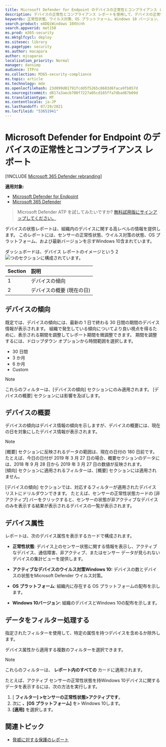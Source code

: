```yaml
---
title: Microsoft Defender for Endpoint のデバイスの正常性とコンプライアンス レポート
description: デバイスの正常性とコンプライアンス レポートを使用して、デバイスの正常性状態の検出、ウイルス対策の状態、OS プラットフォーム、Windows 10バージョンを追跡する
keywords: 正常性状態、ウイルス対策、OS プラットフォーム、Windows 10 バージョン、バージョン、正常性、コンプライアンス、状態
search.product: eADQiWindows 10XVcnh
search.appverid: met150
ms.prod: m365-security
ms.mktglfcycl: deploy
ms.sitesec: library
ms.pagetype: security
ms.author: macapara
author: mjcaparas
localization_priority: Normal
manager: dansimp
audience: ITPro
ms.collection: M365-security-compliance
ms.topic: article
ms.technology: mde
ms.openlocfilehash: 23d099d01791fcdd5f5265c8683d6faca9fb857d
ms.sourcegitcommit: d817a3aecb700f7227a05cd165ffa7dbad67b09d
ms.translationtype: MT
ms.contentlocale: ja-JP
ms.lasthandoff: 07/29/2021
ms.locfileid: "53651941"
---
```

# <a name="device-health-and-compliance-report-in-microsoft-defender-for-endpoint"></a>Microsoft Defender for Endpoint のデバイスの正常性とコンプライアンス レポート

[!INCLUDE [Microsoft 365 Defender rebranding](../../includes/microsoft-defender.md)]


**適用対象:**
- [Microsoft Defender for Endpoint](https://go.microsoft.com/fwlink/p/?linkid=2154037)
- [Microsoft 365 Defender](https://go.microsoft.com/fwlink/?linkid=2118804)


> Microsoft Defender ATP を試してみたいですか? [無料試用版にサインアップしてください。](https://signup.microsoft.com/create-account/signup?products=7f379fee-c4f9-4278-b0a1-e4c8c2fcdf7e&ru=https://aka.ms/MDEp2OpenTrial?ocid=docs-wdatp-exposedapis-abovefoldlink)

デバイスの状態レポートは、組織内のデバイスに関する高レベルの情報を提供します。 このレポートには、センサーの正常性状態、ウイルス対策の状態、OS プラットフォーム、および最新バージョンを示すWindows 10含まれています。

ダッシュボードは、デバイス レポートのイメージという 2 ![ つのセクションに構成されています。](images/device-reports.png)
 
Section | 説明
:---|:---
1 | デバイスの傾向
2 | デバイスの概要 (現在の日)
 
 
## <a name="device-trends"></a>デバイスの傾向 
既定では、デバイスの傾向には、最新の 1 日で終わる 30 日間の期間のデバイス情報が表示されます。 組織で発生している傾向についてより良い視点を得るために、表示される期間を調整してレポート期間を微調整できます。 期間を調整するには、ドロップダウン オプションから時間範囲を選択します。
 
- 30 日間
- 3 か月
- 6 か月
- Custom

>[!NOTE]
>これらのフィルターは、[デバイスの傾向] セクションにのみ適用されます。 [デバイスの概要] セクションには影響を及ぼします。

## <a name="device-summary"></a>デバイスの概要 
デバイスの傾向はデバイス情報の傾向を示しますが、デバイスの概要には、現在の日を対象にしたデバイス情報が表示されます。 

>[!NOTE]
>[概要] セクションに反映されるデータの範囲は、現在の日付の 180 日前です。 たとえば、今日の日付が 2019 年 3 月 27 日の場合、概要セクションのデータには、2018 年 9 月 28 日から 2019 年 3 月 27 日の数値が反映されます。<br>
> [傾向] セクションに適用されるフィルターは、[概要] セクションには適用されません。 
 
[デバイスの傾向] セクションでは、対応するフィルターが適用されたデバイス リストにドリルダウンできます。 たとえば、センサーの正常性状態カードの [非アクティブ] バーをクリックすると、センサーの状態が非アクティブなデバイスのみを表示する結果が表示されるデバイスの一覧が表示されます。 
 
 
 
## <a name="device-attributes"></a>デバイス属性
レポートは、次のデバイス属性を表示するカードで構成されます。
 
- **正常性状態**: デバイス上のセンサー状態に関する情報を表示し、アクティブなデバイス、通信障害、非アクティブ、またはセンサー データが見られないデバイスの集計ビューを提供します。
  
- **アクティブなデバイスのウイルス対策Windows 10:** デバイスの数とデバイスの状態をMicrosoft Defender ウイルス対策。
    
- **OS プラットフォーム**: 組織内に存在する OS プラットフォームの配布を示します。 
 
- **Windows 10バージョン**: 組織のデバイスとWindows 10の配布を示します。
 
 
 
## <a name="filter-data"></a>データをフィルター処理する
 
指定されたフィルターを使用して、特定の属性を持つデバイスを含めるか除外します。

デバイス属性から適用する複数のフィルターを選択できます。 
 
>[!NOTE]
>これらのフィルターは、 **レポート内のすべての** カードに適用されます。
 
たとえば、アクティブ センサーの正常性状態を持Windows 10デバイスに関するデータを表示するには、次の方法を実行します。
 
1. [ **フィルター] >センサーの正常性状態>アクティブです**。
2. 次に **、[OS プラットフォーム]** を> Windows 10します。
3. **[適用]** を選択します。


## <a name="related-topic"></a>関連トピック
- [脅威に対する保護のレポート](threat-protection-reports.md)
